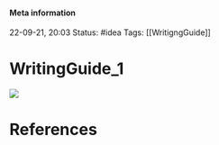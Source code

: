 #### Meta information
22-09-21, 20:03
Status: #idea
Tags: [[WritigngGuide]]





# WritingGuide_1
![](http://127.0.0.1:51854/tmps7wu2wwd.png)






# References

